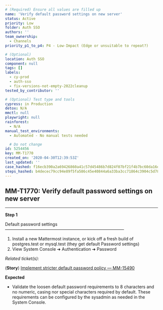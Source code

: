 ```yaml
---
# (Required) Ensure all values are filled up
name: 'Verify default password settings on new server'
status: Active
priority: Low
folder: Auth SSO
authors: ''
team_ownership:
  - Channels
priority_p1_to_p4: P4 - Low-Impact (Edge or unsuitable to repeat?)

# (Optional)
location: Auth SSO
component: null
tags: []
labels:
  - cy-prod
  - auth-sso
  - fix-versions-not-empty-2022cleanup
tested_by_contributor: ''

# (Optional) Test type and tools
cypress: in Production
detox: N/A
mmctl: null
playwright: null
rainforest:
  - N/A
manual_test_environments:
  - Automated - No manual tests needed

  # Do not change
id: 5254456
key: MM-T1770
created_on: '2020-04-30T12:39:53Z'
last_updated: ''
case_hashed: f16ecb390a2a69426860a41c57d45486b7d824f07bf21f4b7bc60da16d54e15d8b952e0e83bf3f812e850441f87e88ff
steps_hashed: b4decec79cc94e89f5fa586c45e40844a6a33ba3cc71864c3904c5d782ce3aaa99aff0a43a03246cc11e9b1a93337290
---
```


<!-- (Auto-generated) Based on frontmatter's "key" and "name" -->

## MM-T1770: Verify default password settings on new server

---

**Step 1**

Default password settings\
————————————————————————————

1. Install a new Mattermost instance, or kick off a fresh build of postgres.test or mysql.test (they get default Password settings)
2. View System Console ➜ Authentication ➜ Password

_Related ticket(s):_

(**Story**) [Implement stricter default password policy — MM-15490](https://mattermost.atlassian.net/browse/MM-15490)

**Expected**

- Validate the loosen default password requirements to 8 characters and no numeric, casing nor special characters required by default. These requirements can be configured by the sysadmin as needed in the System Console.
